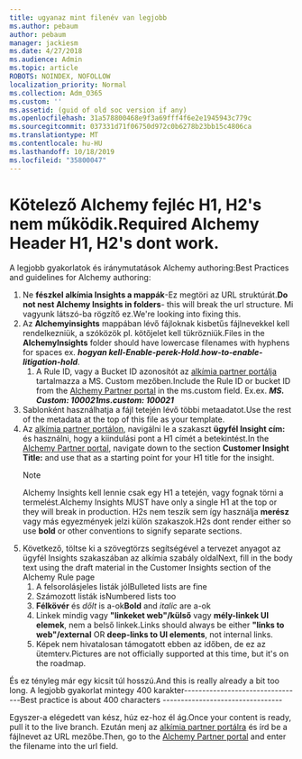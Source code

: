 ```yaml
---
title: ugyanaz mint filenév van legjobb
ms.author: pebaum
author: pebaum
manager: jackiesm
ms.date: 4/27/2018
ms.audience: Admin
ms.topic: article
ROBOTS: NOINDEX, NOFOLLOW
localization_priority: Normal
ms.collection: Adm_O365
ms.custom: ''
ms.assetid: (guid of old soc version if any)
ms.openlocfilehash: 31a578800468e9f3a69fff4f6e2e1945943c779c
ms.sourcegitcommit: 037331d71f06750d972c0b6278b23bb15c4806ca
ms.translationtype: MT
ms.contentlocale: hu-HU
ms.lasthandoff: 10/18/2019
ms.locfileid: "35800047"
---
```

# <a name="required-alchemy-header-h1-h2s-dont-work"></a><span data-ttu-id="2eb8b-102">Kötelező Alchemy fejléc H1, H2's nem működik.</span><span class="sxs-lookup"><span data-stu-id="2eb8b-102">Required Alchemy Header H1, H2's dont work.</span></span>
<span data-ttu-id="2eb8b-103">A legjobb gyakorlatok és iránymutatások Alchemy authoring:</span><span class="sxs-lookup"><span data-stu-id="2eb8b-103">Best Practices and guidelines for Alchemy authoring:</span></span>

1. <span data-ttu-id="2eb8b-104">Ne **fészkel alkímia Insights a mappák**-Ez megtöri az URL struktúrát.</span><span class="sxs-lookup"><span data-stu-id="2eb8b-104">**Do not nest Alchemy Insights in folders**- this will break the url structure.</span></span> <span data-ttu-id="2eb8b-105">Mi vagyunk látszó-ba rögzítő ez.</span><span class="sxs-lookup"><span data-stu-id="2eb8b-105">We're looking into fixing this.</span></span>
1. <span data-ttu-id="2eb8b-106">Az **Alchemyinsights** mappában lévő fájloknak kisbetűs fájlnevekkel kell rendelkezniük, a szóközök pl. kötőjelet kell tükrözniük.</span><span class="sxs-lookup"><span data-stu-id="2eb8b-106">Files in the **AlchemyInsights** folder should have lowercase filenames with hyphens for spaces ex.</span></span> <span data-ttu-id="2eb8b-107">***hogyan kell-Enable-perek-Hold***.</span><span class="sxs-lookup"><span data-stu-id="2eb8b-107">***how-to-enable-litigation-hold***.</span></span>
    1. <span data-ttu-id="2eb8b-108">A Rule ID, vagy a Bucket ID azonosítót az [alkímia partner portálja](https://alchemyportal.azurewebsites.net) tartalmazza a MS. Custom mezőben.</span><span class="sxs-lookup"><span data-stu-id="2eb8b-108">Include the Rule ID or bucket ID from the [Alchemy Partner portal](https://alchemyportal.azurewebsites.net) in the ms.custom field.</span></span> <span data-ttu-id="2eb8b-109">Ex.</span><span class="sxs-lookup"><span data-stu-id="2eb8b-109">ex.</span></span> <span data-ttu-id="2eb8b-110">***MS. Custom: 100021***</span><span class="sxs-lookup"><span data-stu-id="2eb8b-110">***ms.custom: 100021***</span></span>
1. <span data-ttu-id="2eb8b-111">Sablonként használhatja a fájl tetején lévő többi metaadatot.</span><span class="sxs-lookup"><span data-stu-id="2eb8b-111">Use the rest of the metadata at the top of this file as your template.</span></span>
1. <span data-ttu-id="2eb8b-112">Az [alkímia partner portálon](https://alchemyportal.azurewebsites.net), navigálni le a szakaszt **ügyfél Insight cím:** és használni, hogy a kiindulási pont a H1 címét a betekintést.</span><span class="sxs-lookup"><span data-stu-id="2eb8b-112">In the [Alchemy Partner portal](https://alchemyportal.azurewebsites.net), navigate down to the section **Customer Insight Title:** and use that as a starting point for your H1 title for the insight.</span></span> 
    > [!NOTE]
    > <span data-ttu-id="2eb8b-113">Alchemy Insights kell lennie csak egy H1 a tetején, vagy fognak törni a termelést.</span><span class="sxs-lookup"><span data-stu-id="2eb8b-113">Alchemy Insights MUST have only a single H1 at the top or they will break in production.</span></span> <span data-ttu-id="2eb8b-114">H2s nem teszik sem így használja **merész** vagy más egyezmények jelzi külön szakaszok.</span><span class="sxs-lookup"><span data-stu-id="2eb8b-114">H2s dont render either so use **bold** or other conventions to signify separate sections.</span></span>
1. <span data-ttu-id="2eb8b-115">Következő, töltse ki a szövegtörzs segítségével a tervezet anyagot az ügyfél Insights szakaszában az alkímia szabály oldal</span><span class="sxs-lookup"><span data-stu-id="2eb8b-115">Next, fill in the body text using the draft material in the Customer Insights section of the Alchemy Rule page</span></span>
    1. <span data-ttu-id="2eb8b-116">A felsorolásjeles listák jól</span><span class="sxs-lookup"><span data-stu-id="2eb8b-116">Bulleted lists are fine</span></span>
    1. <span data-ttu-id="2eb8b-117">Számozott listák is</span><span class="sxs-lookup"><span data-stu-id="2eb8b-117">Numbered lists too</span></span>
    1. <span data-ttu-id="2eb8b-118">**Félkövér** és *dőlt* is a-ok</span><span class="sxs-lookup"><span data-stu-id="2eb8b-118">**Bold** and *italic* are a-ok</span></span>
    1. <span data-ttu-id="2eb8b-119">Linkek mindig vagy **"linkeket web"/külső** vagy **mély-linkek UI elemek**, nem a belső linkek.</span><span class="sxs-lookup"><span data-stu-id="2eb8b-119">Links should always be either **"links to web"/external** OR **deep-links to UI elements**, not internal links.</span></span>
    1. <span data-ttu-id="2eb8b-120">Képek nem hivatalosan támogatott ebben az időben, de ez az ütemterv.</span><span class="sxs-lookup"><span data-stu-id="2eb8b-120">Pictures are not officially supported at this time, but it's on the roadmap.</span></span>

<span data-ttu-id="2eb8b-121">És ez tényleg már egy kicsit túl hosszú.</span><span class="sxs-lookup"><span data-stu-id="2eb8b-121">And this is really already a bit too long.</span></span> <span data-ttu-id="2eb8b-122">A legjobb gyakorlat mintegy 400 karakter---------------------------------</span><span class="sxs-lookup"><span data-stu-id="2eb8b-122">Best practice is about 400 characters ---------------------------------</span></span>

<span data-ttu-id="2eb8b-123">Egyszer-a elégedett van kész, húz ez-hoz él ág.</span><span class="sxs-lookup"><span data-stu-id="2eb8b-123">Once your content is ready, pull it to the live branch.</span></span> <span data-ttu-id="2eb8b-124">Ezután menj az [alkímia partner portálra](https://alchemyportal.azurewebsites.net) és írd be a fájlnevet az URL mezőbe.</span><span class="sxs-lookup"><span data-stu-id="2eb8b-124">Then, go to the [Alchemy Partner portal](https://alchemyportal.azurewebsites.net) and enter the filename into the url field.</span></span> 